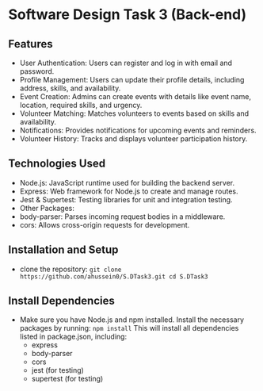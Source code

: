 # Software Design Task 3 (Back-end)

## Features
- User Authentication: Users can register and log in with email and password.
- Profile Management: Users can update their profile details, including address, skills, and availability.
- Event Creation: Admins can create events with details like event name, location, required skills, and urgency.
- Volunteer Matching: Matches volunteers to events based on skills and availability.
- Notifications: Provides notifications for upcoming events and reminders.
- Volunteer History: Tracks and displays volunteer participation history.

## Technologies Used
- Node.js: JavaScript runtime used for building the backend server.
- Express: Web framework for Node.js to create and manage routes.
- Jest & Supertest: Testing libraries for unit and integration testing.
- Other Packages:
- body-parser: Parses incoming request bodies in a middleware.
- cors: Allows cross-origin requests for development.

## Installation and Setup
- clone the repository: ``` git clone https://github.com/ahussein0/S.DTask3.git
                            cd S.DTask3 ```

## Install Dependencies
- Make sure you have Node.js and npm installed. Install the necessary packages by running:
  ``` npm install ``` 
This will install all dependencies listed in package.json, including:
  - express
  - body-parser
  - cors
  - jest (for testing)
  - supertest (for testing)
